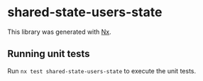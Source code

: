 # shared-state-users-state

This library was generated with [Nx](https://nx.dev).

## Running unit tests

Run `nx test shared-state-users-state` to execute the unit tests.
